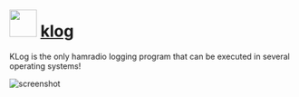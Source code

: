 ﻿# <img src="https://raw.githubusercontent.com/chtof/chocolatey-packages/master/automatic/klog/klog.png" width="48" height="48"/> [klog](https://chocolatey.org/packages/klog)

KLog is the only hamradio logging program that can be executed in several operating systems!

![screenshot](https://raw.githubusercontent.com/chtof/chocolatey-packages/master/automatic/klog/screenshot.png)
